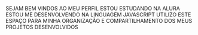SEJAM BEM VINDOS AO MEU PERFIL
ESTOU ESTUDANDO NA ALURA
ESTOU ME DESENVOLVENDO NA LINGUAGEM JAVASCRIPT
UTILIZO ESTE ESPAÇO PARA MINHA ORGANIZAÇÃO E COMPARTILHAMENTO DOS MEUS PROJETOS DESENVOLVIDOS
